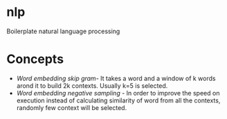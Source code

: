 # nlp
Boilerplate natural language processing


# Concepts
* *Word embedding skip gram*- It takes a word and  a window of k words arond it to build 2k contexts. Usually k=5 is selected. 
* *Word embedding negative sampling* - In order to improve the speed on execution instead of calculating similarity of word from all the contexts, randomly few context will be selected.
